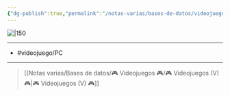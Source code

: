 ```yaml
---
{"dg-publish":true,"permalink":"/notas-varias/bases-de-datos/videojuegos/v-bad-north/"}
---
```



![|150](https://images.igdb.com/igdb/image/upload/t_cover_big/co1rg9.jpg)

---

- #videojuego/PC

---

> [[Notas varias/Bases de datos/🎮 Videojuegos 🎮/🎮 Videojuegos (V) 🎮\|🎮 Videojuegos (V) 🎮]]